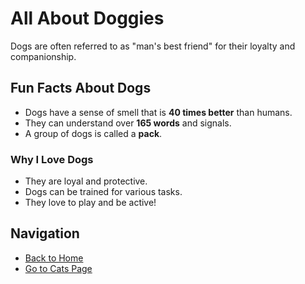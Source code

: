 # All About Doggies

Dogs are often referred to as "man's best friend" for their loyalty and companionship.

## Fun Facts About Dogs
- Dogs have a sense of smell that is **40 times better** than humans.
- They can understand over **165 words** and signals.
- A group of dogs is called a **pack**.

### Why I Love Dogs
- They are loyal and protective.
- Dogs can be trained for various tasks.
- They love to play and be active!

## Navigation
- [Back to Home](README.md)
- [Go to Cats Page](page1.md)
